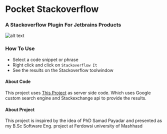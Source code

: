 # Pocket Stackoverflow
### A Stackoverflow Plugin For Jetbrains Products 

![alt text](https://github.com/alizeyn/Son-of-Man/blob/master/src/main/resources/img/screenshot.png)

### How To Use
- Select a code snippet or phrase 
- Right click and click on `Stackoverflow It`
- See the results on the Stackoverflow toolwindow

#### About Code
This project uses [This Project](https://github.com/alizeyn/Son-of-God) as server side code. Which uses Google custom search engine and Stackexchange api to provide the results.

#### About Project 
This project is inspired by the idea of PhD Samad Payadar and presented as my B.Sc Software Eng. project at Ferdowsi university of Mashhasd
